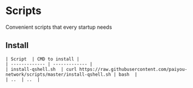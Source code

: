 # Scripts



Convenient scripts that every startup needs



## Install

```
| Script  | CMD to install |
| ------------- | ------------- |
| install-qshell.sh  | curl https://raw.githubusercontent.com/paiyou-network/scripts/master/install-qshell.sh | bash  |
| ..  | ..  |
```




